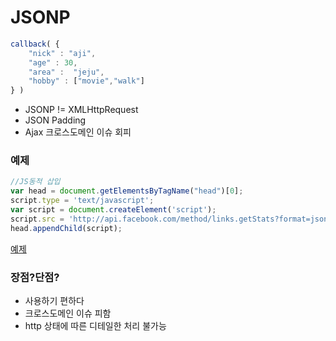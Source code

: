 # JSONP

```javascript
callback( {
    "nick" : "aji",
    "age" : 30,
    "area" :  "jeju",
    "hobby" : ["movie","walk"]
} )
```

* JSONP != XMLHttpRequest
* JSON Padding
* Ajax 크로스도메인 이슈 회피

### 예제

```javascript
//JS동적 삽입
var head = document.getElementsByTagName("head")[0];
script.type = 'text/javascript';
var script = document.createElement('script');
script.src = 'http://api.facebook.com/method/links.getStats?format=json&urls=http://daum.net&callback=complate';
head.appendChild(script);
```
[예제](assets/jsonp.html)

### 장점?단점?

* 사용하기 편하다
* 크로스도메인 이슈 피함
* http 상태에 따른 디테일한 처리 불가능